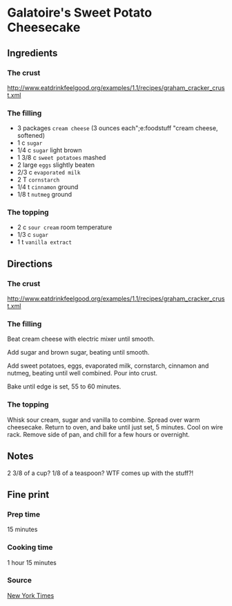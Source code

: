 Galatoire's Sweet Potato Cheesecake
==

Ingredients
--

### The crust

http://www.eatdrinkfeelgood.org/examples/1.1/recipes/graham_cracker_crust.xml

### The filling

* 3 packages `cream cheese` (3 ounces each";e:foodstuff "cream cheese, softened)
* 1 c `sugar`
* 1/4 c `sugar` light brown
* 1 3/8 c `sweet potatoes` mashed
* 2 large `eggs` slightly beaten
* 2/3 c `evaporated milk`
* 2 T `cornstarch`
* 1/4 t `cinnamon` ground
* 1/8 t `nutmeg` ground

### The topping

* 2 c `sour cream` room temperature
* 1/3 c `sugar`
* 1 t `vanilla extract`

Directions
--

### The crust

http://www.eatdrinkfeelgood.org/examples/1.1/recipes/graham_cracker_crust.xml

### The filling

Beat cream cheese with electric mixer until smooth.

Add sugar and brown sugar, beating until smooth.

Add sweet potatoes, eggs, evaporated milk, cornstarch, cinnamon and nutmeg,
beating until well combined. Pour into crust.

Bake until edge is set, 55 to 60 minutes.

### The topping

Whisk sour cream, sugar and vanilla to combine. Spread over warm
cheesecake. Return to oven, and bake until just set, 5 minutes. Cool on wire
rack. Remove side of pan, and chill for a few hours or overnight.

Notes
--

2 3/8 of a cup? 1/8 of a teaspoon? WTF comes up with the stuff?!

Fine print
--

### Prep time

15 minutes

### Cooking time

1 hour 15 minutes

### Source

[New York Times](http://www.nytimes.com/2002/11/20/dining/201YREX.html)
